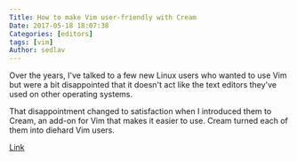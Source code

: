 ```yaml
---
Title: How to make Vim user-friendly with Cream
Date: 2017-05-18 18:07:38
Categories: [editors]
tags: [vim]
Author: sedlav
---
```


Over the years, I've talked to a few new Linux users who wanted to use Vim but were a bit disappointed that it doesn't act like the text editors they've used on other operating systems.

That disappointment changed to satisfaction when I introduced them to Cream, an add-on for Vim that makes it easier to use. Cream turned each of them into diehard Vim users.

[Link](https://opensource.com/article/17/5/stir-bit-cream-make-vim-friendlier)
